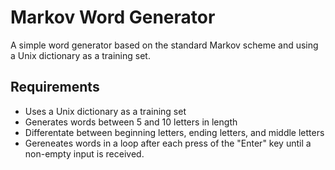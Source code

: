 # Markov Word Generator
A simple word generator based on the standard Markov scheme and using a Unix dictionary as a training set.

## Requirements
- Uses a Unix dictionary as a training set
- Generates words between 5 and 10  letters in length
- Differentate between beginning letters, ending letters, and middle letters
- Gereneates words in a loop after each press of the "Enter" key until a non-empty input is received.
